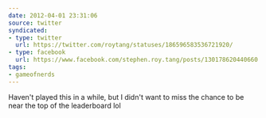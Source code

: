 ```yaml
---
date: 2012-04-01 23:31:06
source: twitter
syndicated:
- type: twitter
  url: https://twitter.com/roytang/statuses/186596583536721920/
- type: facebook
  url: https://www.facebook.com/stephen.roy.tang/posts/130178620440660
tags:
- gameofnerds
---
```


Haven't played this in a while, but I didn't want to miss the chance to be near the top of the leaderboard lol